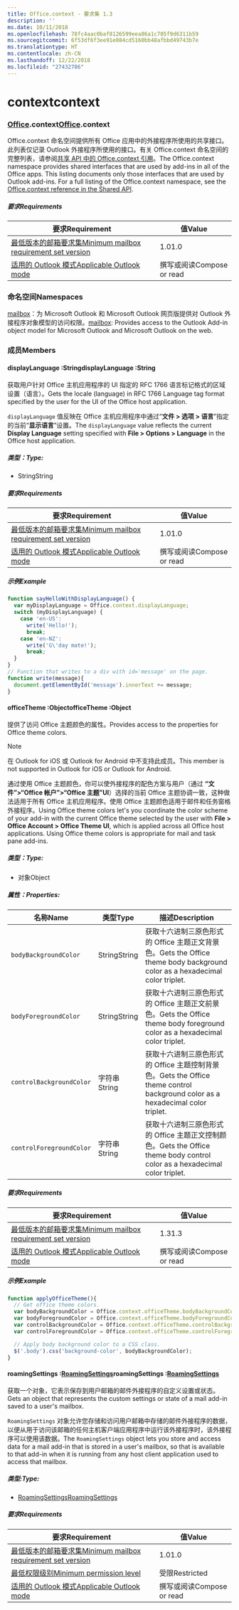 ```yaml
---
title: Office.context - 要求集 1.3
description: ''
ms.date: 10/11/2018
ms.openlocfilehash: 78fc4aac0baf8126599eea86a1c705f9d6311b59
ms.sourcegitcommit: 6f53df6f3ee91e084cd5160bb48afbbd49743b7e
ms.translationtype: HT
ms.contentlocale: zh-CN
ms.lasthandoff: 12/22/2018
ms.locfileid: "27432786"
---
```

# <a name="context"></a><span data-ttu-id="6050e-102">context</span><span class="sxs-lookup"><span data-stu-id="6050e-102">context</span></span>

### <a name="officeofficemdcontext"></a><span data-ttu-id="6050e-103">[Office](Office.md).context</span><span class="sxs-lookup"><span data-stu-id="6050e-103">[Office](Office.md).context</span></span>

<span data-ttu-id="6050e-p101">Office.context 命名空间提供所有 Office 应用中的外接程序所使用的共享接口。此列表仅记录 Outlook 外接程序所使用的接口。有关 Office.context 命名空间的完整列表，请参阅[共享 API 中的 Office.context 引用](/javascript/api/office/office.context)。</span><span class="sxs-lookup"><span data-stu-id="6050e-p101">The Office.context namespace provides shared interfaces that are used by add-ins in all of the Office apps. This listing documents only those interfaces that are used by Outlook add-ins. For a full listing of the Office.context namespace, see the [Office.context reference in the Shared API](/javascript/api/office/office.context).</span></span>

##### <a name="requirements"></a><span data-ttu-id="6050e-106">要求</span><span class="sxs-lookup"><span data-stu-id="6050e-106">Requirements</span></span>

|<span data-ttu-id="6050e-107">要求</span><span class="sxs-lookup"><span data-stu-id="6050e-107">Requirement</span></span>| <span data-ttu-id="6050e-108">值</span><span class="sxs-lookup"><span data-stu-id="6050e-108">Value</span></span>|
|---|---|
|[<span data-ttu-id="6050e-109">最低版本的邮箱要求集</span><span class="sxs-lookup"><span data-stu-id="6050e-109">Minimum mailbox requirement set version</span></span>](/office/dev/add-ins/reference/requirement-sets/outlook-api-requirement-sets)| <span data-ttu-id="6050e-110">1.0</span><span class="sxs-lookup"><span data-stu-id="6050e-110">1.0</span></span>|
|[<span data-ttu-id="6050e-111">适用的 Outlook 模式</span><span class="sxs-lookup"><span data-stu-id="6050e-111">Applicable Outlook mode</span></span>](https://docs.microsoft.com/outlook/add-ins/#extension-points)| <span data-ttu-id="6050e-112">撰写或阅读</span><span class="sxs-lookup"><span data-stu-id="6050e-112">Compose or read</span></span>|

### <a name="namespaces"></a><span data-ttu-id="6050e-113">命名空间</span><span class="sxs-lookup"><span data-stu-id="6050e-113">Namespaces</span></span>

<span data-ttu-id="6050e-114">[mailbox](office.context.mailbox.md)：为 Microsoft Outlook 和 Microsoft Outlook 网页版提供对 Outlook 外接程序对象模型的访问权限。</span><span class="sxs-lookup"><span data-stu-id="6050e-114">[mailbox](office.context.mailbox.md): Provides access to the Outlook Add-in object model for Microsoft Outlook and Microsoft Outlook on the web.</span></span>

### <a name="members"></a><span data-ttu-id="6050e-115">成员</span><span class="sxs-lookup"><span data-stu-id="6050e-115">Members</span></span>

####  <a name="displaylanguage-string"></a><span data-ttu-id="6050e-116">displayLanguage :String</span><span class="sxs-lookup"><span data-stu-id="6050e-116">displayLanguage :String</span></span>

<span data-ttu-id="6050e-117">获取用户针对 Office 主机应用程序的 UI 指定的 RFC 1766 语言标记格式的区域设置（语言）。</span><span class="sxs-lookup"><span data-stu-id="6050e-117">Gets the locale (language) in RFC 1766 Language tag format specified by the user for the UI of the Office host application.</span></span>

<span data-ttu-id="6050e-118">`displayLanguage` 值反映在 Office 主机应用程序中通过“**文件 > 选项 > 语言**”指定的当前“**显示语言**”设置。</span><span class="sxs-lookup"><span data-stu-id="6050e-118">The `displayLanguage` value reflects the current **Display Language** setting specified with **File > Options > Language** in the Office host application.</span></span>

##### <a name="type"></a><span data-ttu-id="6050e-119">类型：</span><span class="sxs-lookup"><span data-stu-id="6050e-119">Type:</span></span>

*   <span data-ttu-id="6050e-120">String</span><span class="sxs-lookup"><span data-stu-id="6050e-120">String</span></span>

##### <a name="requirements"></a><span data-ttu-id="6050e-121">要求</span><span class="sxs-lookup"><span data-stu-id="6050e-121">Requirements</span></span>

|<span data-ttu-id="6050e-122">要求</span><span class="sxs-lookup"><span data-stu-id="6050e-122">Requirement</span></span>| <span data-ttu-id="6050e-123">值</span><span class="sxs-lookup"><span data-stu-id="6050e-123">Value</span></span>|
|---|---|
|[<span data-ttu-id="6050e-124">最低版本的邮箱要求集</span><span class="sxs-lookup"><span data-stu-id="6050e-124">Minimum mailbox requirement set version</span></span>](/office/dev/add-ins/reference/requirement-sets/outlook-api-requirement-sets)| <span data-ttu-id="6050e-125">1.0</span><span class="sxs-lookup"><span data-stu-id="6050e-125">1.0</span></span>|
|[<span data-ttu-id="6050e-126">适用的 Outlook 模式</span><span class="sxs-lookup"><span data-stu-id="6050e-126">Applicable Outlook mode</span></span>](https://docs.microsoft.com/outlook/add-ins/#extension-points)| <span data-ttu-id="6050e-127">撰写或阅读</span><span class="sxs-lookup"><span data-stu-id="6050e-127">Compose or read</span></span>|

##### <a name="example"></a><span data-ttu-id="6050e-128">示例</span><span class="sxs-lookup"><span data-stu-id="6050e-128">Example</span></span>

```js
function sayHelloWithDisplayLanguage() {
  var myDisplayLanguage = Office.context.displayLanguage;
  switch (myDisplayLanguage) {
    case 'en-US':
      write('Hello!');
      break;
    case 'en-NZ':
      write('G\'day mate!');
      break;
  }
}
// Function that writes to a div with id='message' on the page.
function write(message){
  document.getElementById('message').innerText += message;
}
```

####  <a name="officetheme-object"></a><span data-ttu-id="6050e-129">officeTheme :Object</span><span class="sxs-lookup"><span data-stu-id="6050e-129">officeTheme :Object</span></span>

<span data-ttu-id="6050e-130">提供了访问 Office 主题颜色的属性。</span><span class="sxs-lookup"><span data-stu-id="6050e-130">Provides access to the properties for Office theme colors.</span></span>

> [!NOTE]
> <span data-ttu-id="6050e-131">在 Outlook for iOS 或 Outlook for Android 中不支持此成员。</span><span class="sxs-lookup"><span data-stu-id="6050e-131">This member is not supported in Outlook for iOS or Outlook for Android.</span></span>

<span data-ttu-id="6050e-p102">通过使用 Office 主题颜色，你可以使外接程序的配色方案与用户（通过 **“文件”>“Office 帐户”>“Office 主题”UI**）选择的当前 Office 主题协调一致，这种做法适用于所有 Office 主机应用程序。使用 Office 主题颜色适用于邮件和任务窗格外接程序。</span><span class="sxs-lookup"><span data-stu-id="6050e-p102">Using Office theme colors let's you coordinate the color scheme of your add-in with the current Office theme selected by the user with **File > Office Account > Office Theme UI**, which is applied across all Office host applications. Using Office theme colors is appropriate for mail and task pane add-ins.</span></span>

##### <a name="type"></a><span data-ttu-id="6050e-134">类型：</span><span class="sxs-lookup"><span data-stu-id="6050e-134">Type:</span></span>

*   <span data-ttu-id="6050e-135">对象</span><span class="sxs-lookup"><span data-stu-id="6050e-135">Object</span></span>

##### <a name="properties"></a><span data-ttu-id="6050e-136">属性：</span><span class="sxs-lookup"><span data-stu-id="6050e-136">Properties:</span></span>

|<span data-ttu-id="6050e-137">名称</span><span class="sxs-lookup"><span data-stu-id="6050e-137">Name</span></span>| <span data-ttu-id="6050e-138">类型</span><span class="sxs-lookup"><span data-stu-id="6050e-138">Type</span></span>| <span data-ttu-id="6050e-139">描述</span><span class="sxs-lookup"><span data-stu-id="6050e-139">Description</span></span>|
|---|---|---|
|`bodyBackgroundColor`| <span data-ttu-id="6050e-140">String</span><span class="sxs-lookup"><span data-stu-id="6050e-140">String</span></span>|<span data-ttu-id="6050e-141">获取十六进制三原色形式的 Office 主题正文背景色。</span><span class="sxs-lookup"><span data-stu-id="6050e-141">Gets the Office theme body background color as a hexadecimal color triplet.</span></span>|
|`bodyForegroundColor`| <span data-ttu-id="6050e-142">String</span><span class="sxs-lookup"><span data-stu-id="6050e-142">String</span></span>|<span data-ttu-id="6050e-143">获取十六进制三原色形式的 Office 主题正文前景色。</span><span class="sxs-lookup"><span data-stu-id="6050e-143">Gets the Office theme body foreground color as a hexadecimal color triplet.</span></span>|
|`controlBackgroundColor`| <span data-ttu-id="6050e-144">字符串</span><span class="sxs-lookup"><span data-stu-id="6050e-144">String</span></span>|<span data-ttu-id="6050e-145">获取十六进制三原色形式的 Office 主题控制背景色。</span><span class="sxs-lookup"><span data-stu-id="6050e-145">Gets the Office theme control background color as a hexadecimal color triplet.</span></span>|
|`controlForegroundColor`| <span data-ttu-id="6050e-146">字符串</span><span class="sxs-lookup"><span data-stu-id="6050e-146">String</span></span>|<span data-ttu-id="6050e-147">获取十六进制三原色形式的 Office 主题正文控制颜色。</span><span class="sxs-lookup"><span data-stu-id="6050e-147">Gets the Office theme body control color as a hexadecimal color triplet.</span></span>|

##### <a name="requirements"></a><span data-ttu-id="6050e-148">要求</span><span class="sxs-lookup"><span data-stu-id="6050e-148">Requirements</span></span>

|<span data-ttu-id="6050e-149">要求</span><span class="sxs-lookup"><span data-stu-id="6050e-149">Requirement</span></span>| <span data-ttu-id="6050e-150">值</span><span class="sxs-lookup"><span data-stu-id="6050e-150">Value</span></span>|
|---|---|
|[<span data-ttu-id="6050e-151">最低版本的邮箱要求集</span><span class="sxs-lookup"><span data-stu-id="6050e-151">Minimum mailbox requirement set version</span></span>](/office/dev/add-ins/reference/requirement-sets/outlook-api-requirement-sets)| <span data-ttu-id="6050e-152">1.3</span><span class="sxs-lookup"><span data-stu-id="6050e-152">1.3</span></span>|
|[<span data-ttu-id="6050e-153">适用的 Outlook 模式</span><span class="sxs-lookup"><span data-stu-id="6050e-153">Applicable Outlook mode</span></span>](https://docs.microsoft.com/outlook/add-ins/#extension-points)| <span data-ttu-id="6050e-154">撰写或阅读</span><span class="sxs-lookup"><span data-stu-id="6050e-154">Compose or read</span></span>|

##### <a name="example"></a><span data-ttu-id="6050e-155">示例</span><span class="sxs-lookup"><span data-stu-id="6050e-155">Example</span></span>

```js
function applyOfficeTheme(){
  // Get office theme colors.
  var bodyBackgroundColor = Office.context.officeTheme.bodyBackgroundColor;
  var bodyForegroundColor = Office.context.officeTheme.bodyForegroundColor;
  var controlBackgroundColor = Office.context.officeTheme.controlBackgroundColor
  var controlForegroundColor = Office.context.officeTheme.controlForegroundColor;

  // Apply body background color to a CSS class.
  $('.body').css('background-color', bodyBackgroundColor);
}
```

####  <a name="roamingsettings-roamingsettingsjavascriptapioutlook13officeroamingsettings"></a><span data-ttu-id="6050e-156">roamingSettings :[RoamingSettings](/javascript/api/outlook_1_3/office.RoamingSettings)</span><span class="sxs-lookup"><span data-stu-id="6050e-156">roamingSettings :[RoamingSettings](/javascript/api/outlook_1_3/office.RoamingSettings)</span></span>

<span data-ttu-id="6050e-157">获取一个对象，它表示保存到用户邮箱的邮件外接程序的自定义设置或状态。</span><span class="sxs-lookup"><span data-stu-id="6050e-157">Gets an object that represents the custom settings or state of a mail add-in saved to a user's mailbox.</span></span>

<span data-ttu-id="6050e-158">`RoamingSettings` 对象允许您存储和访问用户邮箱中存储的邮件外接程序的数据，以便从用于访问该邮箱的任何主机客户端应用程序中运行该外接程序时，该外接程序可以使用该数据。</span><span class="sxs-lookup"><span data-stu-id="6050e-158">The `RoamingSettings` object lets you store and access data for a mail add-in that is stored in a user's mailbox, so that is available to that add-in when it is running from any host client application used to access that mailbox.</span></span>

##### <a name="type"></a><span data-ttu-id="6050e-159">类型:</span><span class="sxs-lookup"><span data-stu-id="6050e-159">Type:</span></span>

*   [<span data-ttu-id="6050e-160">RoamingSettings</span><span class="sxs-lookup"><span data-stu-id="6050e-160">RoamingSettings</span></span>](/javascript/api/outlook_1_3/office.RoamingSettings)

##### <a name="requirements"></a><span data-ttu-id="6050e-161">要求</span><span class="sxs-lookup"><span data-stu-id="6050e-161">Requirements</span></span>

|<span data-ttu-id="6050e-162">要求</span><span class="sxs-lookup"><span data-stu-id="6050e-162">Requirement</span></span>| <span data-ttu-id="6050e-163">值</span><span class="sxs-lookup"><span data-stu-id="6050e-163">Value</span></span>|
|---|---|
|[<span data-ttu-id="6050e-164">最低版本的邮箱要求集</span><span class="sxs-lookup"><span data-stu-id="6050e-164">Minimum mailbox requirement set version</span></span>](/office/dev/add-ins/reference/requirement-sets/outlook-api-requirement-sets)| <span data-ttu-id="6050e-165">1.0</span><span class="sxs-lookup"><span data-stu-id="6050e-165">1.0</span></span>|
|[<span data-ttu-id="6050e-166">最低权限级别</span><span class="sxs-lookup"><span data-stu-id="6050e-166">Minimum permission level</span></span>](https://docs.microsoft.com/outlook/add-ins/understanding-outlook-add-in-permissions)| <span data-ttu-id="6050e-167">受限</span><span class="sxs-lookup"><span data-stu-id="6050e-167">Restricted</span></span>|
|[<span data-ttu-id="6050e-168">适用的 Outlook 模式</span><span class="sxs-lookup"><span data-stu-id="6050e-168">Applicable Outlook mode</span></span>](https://docs.microsoft.com/outlook/add-ins/#extension-points)| <span data-ttu-id="6050e-169">撰写或阅读</span><span class="sxs-lookup"><span data-stu-id="6050e-169">Compose or read</span></span>|